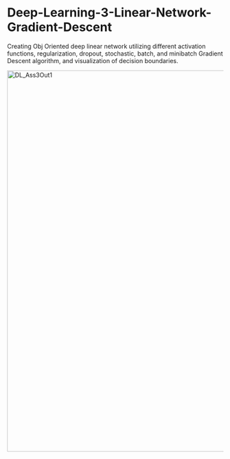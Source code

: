 # Deep-Learning-3-Linear-Network-Gradient-Descent


Creating Obj Oriented deep linear network utilizing different activation functions, regularization, dropout, stochastic, batch, and minibatch Gradient Descent algorithm, and visualization of decision
boundaries.

<img width="889" alt="DL_Ass3Out1" src="https://github.com/ianspetnagel/Deep-Learning-3-Linear-Network-Gradient-Descent/assets/62821052/fe5b8fb3-4526-4ed9-a688-9ab8b8870e2f">

